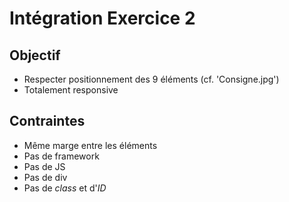 # Intégration Exercice 2

## Objectif

- Respecter positionnement des 9 éléments (cf. 'Consigne.jpg')
- Totalement responsive


## Contraintes

- Même marge entre les éléments
- Pas de framework
- Pas de JS
- Pas de div
- Pas de *class* et d'*ID*
